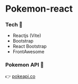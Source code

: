 # Pokemon-react

### **Tech** 💪

- Reactjs (Vite)
- Bootstrap
- React Bootstrap
- FrontAwesome

### **Pokemon API** 🥰

👉 [pokeapi.co](https://pokeapi.co/)
